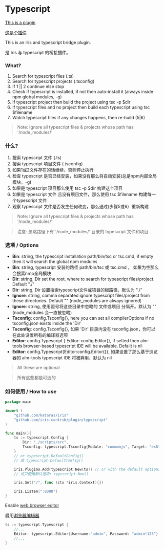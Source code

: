 # Typescript

[This is a plugin](https://github.com/iris-contrib/plugin/tree/master/typescript).

[这是个插件](https://github.com/iris-contrib/plugin/tree/master/typescript).

This is an Iris and typescript bridge plugin.

是 Iris 与 typescript 的桥接插件。

### What?

1. Search for typescript files (.ts)
2.    Search for typescript projects (.tsconfig)
3.    If 1 || 2 continue else stop
4.    Check if typescript is installed, if not then auto-install it (always inside npm global modules, -g)
5.    If typescript project then build the project using tsc -p $dir
6.    If typescript files and no project then build each typescript using tsc $filename
7.    Watch typescript files if any changes happens, then re-build (5|6)

 >Note: Ignore all typescript files & projects whose path has '/node_modules/'
 
### 什么?

1. 搜索 typescript 文件 (.ts)
2.    搜索 typescript 项目文件 (.tsconfig)
3.    如果1或2文件存在的话继续，否则停止执行
4.    检查 typescript 是否已经安装，如果没有那么将自动安装(总是npm内部全局模块，-g)
5.    如果是 typescript 项目那么使用 tsc -p $dir 构建这个项目
6.    如果是 typescript 文件 且没有项目文件，那么使用 tsc $filename 构建每一个typescript 文件
7.    观察 typescript 文件是否发生任何改变，那么通过(步骤5或6）重新构建

 >Note: Ignore all typescript files & projects whose path has '/node_modules/'
 
 >注意: 忽略路径下有 '/node_modules/' 目录的 typescript 文件和项目
 




### 选项 / Options

 - **Bin**: string, the typescript installation path/bin/tsc or tsc.cmd, if empty then it will search the global npm modules
 - **Bin**: string, typescript 安装的路径 path/bin/tsc 或 tsc.cmd ， 如果为空那么会搜索nmp全局模块
 - **Dir**: string, Dir set the root, where to search for typescript files/project. Default "./" 
 - **Dir**: string, Dir 设置搜索typescript文件或项目的根路径，默认为 "./"
 - **Ignore**: string, comma separated ignore typescript files/project from these directories. Default "" (node_modules are always ignored) 
 - **Ignore**: string, 使用逗号将这些目录中忽略的 文件或项目 分隔开。默认为 "" (node_modules 会一直被忽略)
 - **Tsconfig**: config.Tsconfig{}, here you can set all compilerOptions if no tsconfig.json exists inside the 'Dir' 
 - **Tsconfig**: config.Tsconfig{}, 如果 'Dir' 目录内没有 tsconfig.json，你可以在此处设置所有的编译器选项
 - **Editor**: config.Typescript { Editor: config.Editor{}, if setted then alm-tools browser-based typescript IDE will be available. Defailt is nil
 - **Editor**: config.Typescript{Editor:config.Editor{}}, 如果设置了那么基于浏览器的 alm-tools typescript IDE 将被弃用，默认为 nil
 
 >All these are optional
 
 >所有这些都是可选的


### 如何使用 / How to use

```go
package main

import (
    "github.com/kataras/iris"
    "github.com/iris-contrib/plugin/typescript"
)

func main(){
    ts := typescript.Config {
        Dir: "./scripts/src",
        Tsconfig: typescript.Tsconfig{Module: "commonjs", Target: "es5"}, 
    }
    // or typescript.DefaultConfig()
    // 或 typescript.DefaultConfig()

    iris.Plugins.Add(typescript.New(ts)) // or with the default options just: typescript.New()
    // 或只使用默认选项: typescript.New()

    iris.Get("/", func (ctx *iris.Context){})

    iris.Listen(":8080")
}
```

Enable [web browser editor](plugin-editor.md)

启用[浏览器编辑器](plugin-editor.md)

```go
ts := typescript.Typescript {
    //...
    Editor: typescript.Editor{Username:"admin", Password: "admin!123"}
    //...
}

```